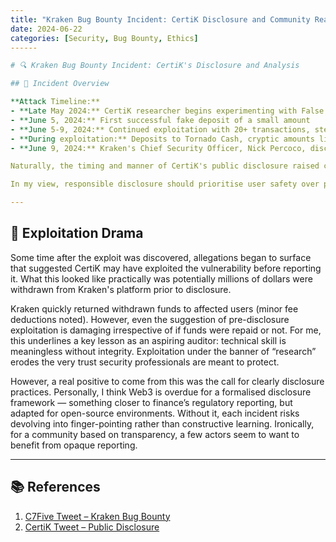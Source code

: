 ```yaml
---
title: "Kraken Bug Bounty Incident: CertiK Disclosure and Community Reactions"
date: 2024-06-22
categories: [Security, Bug Bounty, Ethics]
------

# 🔍 Kraken Bug Bounty Incident: CertiK's Disclosure and Analysis

## 🧩 Incident Overview

**Attack Timeline:**
- **Late May 2024:** CertiK researcher begins experimenting with False Deposit exploit
- **June 5, 2024:** First successful fake deposit of a small amount
- **June 5-9, 2024:** Continued exploitation with 20+ transactions, stealing $3M+
- **During exploitation:** Deposits to Tornado Cash, cryptic amounts like 31337 ("elite")
- **June 9, 2024:** Kraken's Chief Security Officer, Nick Percoco, disclosed a critical vulnerability discovered through their bug bounty program. 

Naturally, the timing and manner of CertiK's public disclosure raised community concerns with questioning whether the public release was in the "best interest of Kraken users" or whether an ulterior motive was at play.

In my view, responsible disclosure should prioritise user safety over publicity. Bug bounties only work if researchers and platforms operate with mutual trust — breaking that bond risks undermining the whole ecosystem.

---
```


## 💸 Exploitation Drama

Some time after the exploit was discovered, allegations began to surface that suggested CertiK may have exploited the vulnerability before reporting it. What this looked like practically was potentially millions of dollars were withdrawn from Kraken's platform prior to disclosure. 

Kraken quickly returned withdrawn funds to affected users (minor fee deductions noted). However, even the suggestion of pre-disclosure exploitation is damaging irrespective of if funds were repaid or not. For me, this underlines a key lesson as an aspiring auditor: technical skill is meaningless without integrity. Exploitation under the banner of “research” erodes the very trust security professionals are meant to protect.

However, a real positive to come from this was the call for clearly disclosure practices. Personally, I think Web3 is overdue for a formalised disclosure framework — something closer to finance’s regulatory reporting, but adapted for open-source environments. Without it, each incident risks devolving into finger-pointing rather than constructive learning. Ironically, for a community based on transparency, a few actors seem to want to benefit from opaque reporting.


---

## 📚 References

1. [C7Five Tweet – Kraken Bug Bounty](https://x.com/c7five/status/1803403565865771370?utm_source=substack&utm_medium=email)  
2. [CertiK Tweet – Public Disclosure](https://x.com/CertiK/status/1803450205389402215?utm_source=substack&utm_medium=email)
